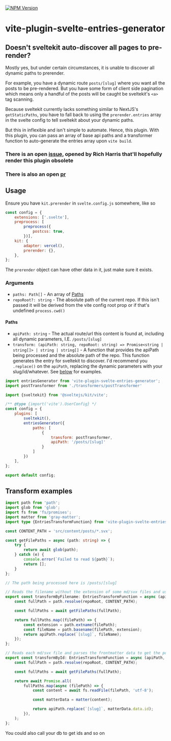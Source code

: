 [![NPM Version](https://badge.fury.io/js/vite-plugin-svelte-entries-generator.svg?style=flat)](https://npmjs.org/package/vite-plugin-svelte-entries-generator)

# vite-plugin-svelte-entries-generator

## Doesn't sveltekit auto-discover all pages to pre-render?

Mostly yes, but under certain circumstances, it is unable to discover all dynamic paths to prerender.

For example, you have a dynamic route `posts/[slug]` where you want all the posts to be pre-rendered. But you have some
form of client side pagination which means only a handful of the posts will be caught be sveltekit's `<a>` tag scanning.

Because sveltekit currently lacks something similar to NextJS's `getStaticPaths`, you have to fall back to using
the `prerender.entries` array in the svelte config to tell sveltekit about your dynamic paths.

But this in inflexible and isn't simple to automate. Hence, this plugin. With this plugin, you can pass an array of
base api paths and a transformer function to auto-generate the entries array upon `vite build`.

### There is an open [issue](https://github.com/sveltejs/kit/issues/9506), opened by Rich Harris that'll hopefully render this plugin obsolete
### There is also an open [pr](https://github.com/sveltejs/kit/pull/9571)

## Usage

Ensure you have `kit.prerender` in `svelte.config.js` somewhere, like so

```js
const config = {
    extensions: ['.svelte'],
    preprocess: [
        preprocess({
            postcss: true,
        })],
    kit: {
        adapter: vercel(),
        prerender: {},
    },
};
```

The `prerender` object can have other data in it, just make sure it exists.

### Arguments

- `paths: Path[]` - An array of [Paths](#paths)
- `repoRoot?: string` - The absolute path of the current repo. If this isn't passed it will be derived from the vite
  config root prop or if that's undefined `process.cwd()`

#### Paths

- `apiPath: string` - The actual route/url this content is found at, including all dynamic parameters,
  I.E. `/posts/[slug]`
- `transform: (apiPath: string, repoRoot: string) => Promise<string | string[]> | string | string[]` - A function that
  provides the apiPath being processed and the absolute path of the repo. This function
  generates the entry for sveltekit to discover. I'd recommend you `.replace()` on the `apiPath`, replacing the dynamic parameters
  with your slug/id/whatever. See [below](#transform-examples) for examples.

```js
import entriesGenerator from 'vite-plugin-svelte-entries-generator';
import postTransformer from './transformers/postTransformer'

import {sveltekit} from '@sveltejs/kit/vite';

/** @type {import('vite').UserConfig} */
const config = {
    plugins: [
        sveltekit(),
        entriesGenerator({
            paths: [
                {
                    transform: postTransformer,
                    apiPath: '/posts/[slug]'
                }
            ]
        })
    ],
};

export default config;
```

## Transform examples

```ts
import path from 'path';
import glob from 'glob';
import fs from 'fs/promises';
import matter from 'gray-matter';
import type {EntriesTransformFunction} from 'vite-plugin-svelte-entries-generator';

const CONTENT_PATH = 'src/content/posts/*.svx';

const getFilePaths = async (path: string) => {
    try {
        return await glob(path);
    } catch (e) {
        console.error(`Failed to read ${path}`);
        return [];
    }
};

// The path being processed here is /posts/[slug]

// Reads the filename without the extension of some md/svx files and uses that filename as the slug
export const transformByFilename: EntriesTransformFunction = async (apiPath, repoRoot) => {
    const fullPath = path.resolve(repoRoot, CONTENT_PATH);

    const fullPaths = await getFilePaths(fullPath);

    return fullPaths.map((filePath) => {
        const extension = path.extname(filePath);
        const fileName = path.basename(filePath, extension);
        return apiPath.replace(`[slug]`, fileName);
    });
};

// Reads each md/svx file and parses the frontmatter data to get the posts id and uses that as the slug 
export const transformById: EntriesTransformFunction = async (apiPath, repoRoot) => {
    const fullPath = path.resolve(repoRoot, CONTENT_PATH);

    const fullPaths = await getFilePaths(fullPath);

    return await Promise.all(
        fullPaths.map(async (filePath) => {
            const content = await fs.readFile(filePath, 'utf-8');

            const matterData = matter(content);

            return apiPath.replace(`[slug]`, matterData.data.id);
        }),
    );
};
```

You could also call your db to get ids and so on

